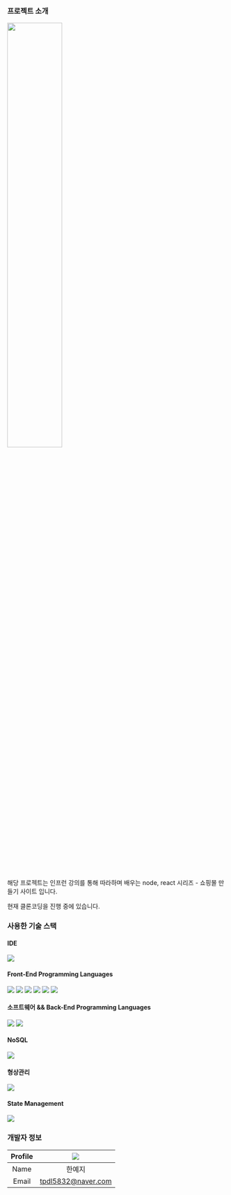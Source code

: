 ### 프로젝트 소개
  <img width="50%" src="https://user-images.githubusercontent.com/48265181/203928933-dd63891d-e7ee-4f78-a073-9dd93502d1cb.png"/> 
  
  해당 프로젝트는 인프런 강의를 통해 따라하며 배우는 node, react 시리즈 - 쇼핑몰 만들기 사이트 입니다.
 
  현재 클론코딩을 진행 중에 있습니다.
  
### 사용한 기술 스택
#### IDE

  <img src="https://img.shields.io/badge/Visual Studio Code-007ACC?style=flat&logo=Visual Studio Code&logoColor=white"/>

#### Front-End Programming Languages

  <img src="https://img.shields.io/badge/HTML5-E34F26?style=flat&logo=html5&logoColor=white"/> <img src="https://img.shields.io/badge/CSS Modules-000000?style=flat&logo=cssModules&logoColor=white"/> <img src="https://img.shields.io/badge/CSS3-1572B6?style=flat&logo=css3&logoColor=white"/> <img src="https://img.shields.io/badge/JavaScript(ES8)-F7DF1E?style=flat&logo=javascript&logoColor=white"/> <img src="https://img.shields.io/badge/React-61DAFB?style=flat&logo=react&logoColor=white"/> <img src="https://img.shields.io/badge/AntDesign-0170FE?style=flat&logo=AntDesign&logoColor=white"/>
  
#### 소프트웨어 && Back-End Programming Languages
  
  <img src="https://img.shields.io/badge/Node.js-339933?style=flat&logo=Node.js&logoColor=white"/> <img src="https://img.shields.io/badge/Express.js-000000?style=flat&logo=express&logoColor=white"/>
  
#### NoSQL
<img src="https://img.shields.io/badge/MongoDB-14233C?style=flat&logo=MongoDB&logoColor=white"/>

#### 형상관리
  
  <img src="https://img.shields.io/badge/GitHub-181717?style=flat&logo=github&logoColor=white"/>

#### State Management

  <img src="https://img.shields.io/badge/Redux-764ABC?style=flat&logo=redux&logoColor=white"/> <!--<img src="https://img.shields.io/badge/ReduxSaga-999999?style=flat&logo=Redux-Saga&logoColor=white"/>-->
  
### 개발자 정보

|Profile|<img src="https://user-images.githubusercontent.com/48265181/197502149-8535e32f-3848-4f0a-897f-e4f49fbc8df2.png" />|
|:---:|:---:|
|Name|한예지|
|Email|tpdl5832@naver.com|

